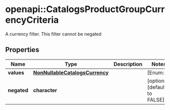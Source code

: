 # openapi::CatalogsProductGroupCurrencyCriteria

A currency filter. This filter cannot be negated

## Properties
Name | Type | Description | Notes
------------ | ------------- | ------------- | -------------
**values** | [**NonNullableCatalogsCurrency**](NonNullableCatalogsCurrency.md) |  | [Enum: ] 
**negated** | **character** |  | [optional] [default to FALSE] 


